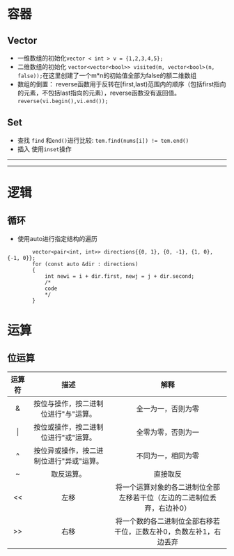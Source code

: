 



# 容器

## Vector

- 一维数组的初始化`vector < int > v = {1,2,3,4,5};`
- 二维数组的初始化 `vector<vector<bool>> visited(m, vector<bool>(n, false));`在这里创建了一个m*n的初始值全部为false的额二维数组
- 数组的倒置： reverse函数用于反转在[first,last)范围内的顺序（包括first指向的元素，不包括last指向的元素），reverse函数没有返回值。 `reverse(vi.begin(),vi.end());` 



## Set
- 查找 `find` 和`end()`进行比较: `tem.find(nums[i]) != tem.end()`
- 插入 使用`inset`操作


---
---

# 逻辑

## 循环
- 使用auto进行指定结构的遍历
```
        vector<pair<int, int>> directions{{0, 1}, {0, -1}, {1, 0}, {-1, 0}};
        for (const auto &dir : directions)
        {
            int newi = i + dir.first, newj = j + dir.second;
            /*
            code
            */
        }
```

# 运算

## 位运算

| 运算符      | 描述 |解释|
| :---:       |    :----:   |  :----:   |
|   &   |   按位与操作，按二进制位进行"与"运算。 |  全一为一，否则为零  |
| \|   |   按位或操作，按二进制位进行"或"运算。 |  全零为零，否则为一  |
| ^   |   按位异或操作，按二进制位进行"异或"运算。 |  不同为一，相同为零  |
| ~   |   取反运算。 |  直接取反  |
| <<   |  左移 |  将一个运算对象的各二进制位全部左移若干位（左边的二进制位丢弃，右边补0）  |
| >>   |  右移 |  将一个数的各二进制位全部右移若干位，正数左补0，负数左补1，右边丢弃  |
